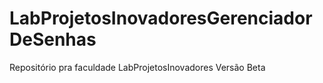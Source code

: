 # LabProjetosInovadoresGerenciadorDeSenhas
Repositório pra faculdade LabProjetosInovadores Versão Beta

